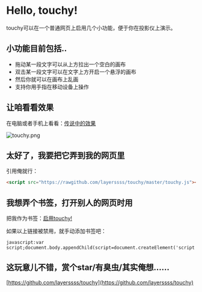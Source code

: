 # Hello, touchy!

touchy可以在一个普通网页上启用几个小功能，便于你在投影仪上演示。

## 小功能目前包括..

* 拖动某一段文字可以从上方拉出一个空白的画布
* 双击某一段文字可以在文字上方开启一个悬浮的画布
* 然后你就可以在画布上乱画
* 支持你用手指在移动设备上操作

## 让咱看看效果

在电脑或者手机上看看：[传说中的效果](http://micy.in/posts/2013-05-28-hello-touchy.html)

![touchy.png](https://cloud.githubusercontent.com/assets/1559832/4321542/09c3d1b4-3f41-11e4-86dc-7eacd977561e.png)

## 太好了，我要把它弄到我的网页里

引用俺就行：

```html
<script src="https://rawgithub.com/layerssss/touchy/master/touchy.js"></script>
```

## 我想弄个书签，打开别人的网页时用

把我作为书签：<a href="javascript:var script;document.body.appendChild(script=document.createElement('script'));script.setAttribute('src','https://rawgithub.com/layerssss/touchy/master/touchy.js')">启用touchy!</a>

如果以上链接被禁用，就手动添加书签吧：

```
javascript:var script;document.body.appendChild(script=document.createElement('script'));script.setAttribute('src','https://rawgithub.com/layerssss/touchy/master/touchy.js')
```

## 这玩意儿不错，赏个star/有臭虫/其实俺想……

[https://github.com/layerssss/touchy](https://github.com/layerssss/touchy)
